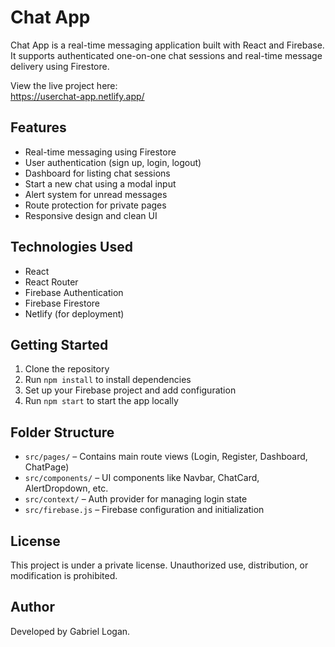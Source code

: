 # Chat App

Chat App is a real-time messaging application built with React and Firebase. It supports authenticated one-on-one chat sessions and real-time message delivery using Firestore.

View the live project here:  
https://userchat-app.netlify.app/

## Features

- Real-time messaging using Firestore
- User authentication (sign up, login, logout)
- Dashboard for listing chat sessions
- Start a new chat using a modal input
- Alert system for unread messages
- Route protection for private pages
- Responsive design and clean UI

## Technologies Used

- React
- React Router
- Firebase Authentication
- Firebase Firestore
- Netlify (for deployment)

## Getting Started

1. Clone the repository
2. Run `npm install` to install dependencies
3. Set up your Firebase project and add configuration
4. Run `npm start` to start the app locally

## Folder Structure

- `src/pages/` – Contains main route views (Login, Register, Dashboard, ChatPage)
- `src/components/` – UI components like Navbar, ChatCard, AlertDropdown, etc.
- `src/context/` – Auth provider for managing login state
- `src/firebase.js` – Firebase configuration and initialization

## License

This project is under a private license. Unauthorized use, distribution, or modification is prohibited.

## Author

Developed by Gabriel Logan.
